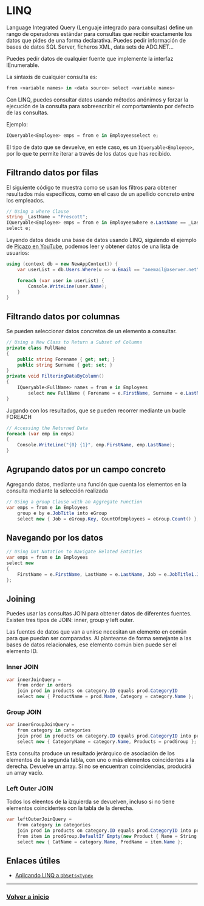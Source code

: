 # LINQ

Language Integrated Query (Lenguaje integrado para consultas) define un rango de operadores estándar para consultas que recibir exactamente los datos que pides de una forma declarativa. Puedes pedir información de bases de datos SQL Server, ficheros XML, data sets de ADO.NET…

Puedes pedir datos de cualquier fuente que implemente la interfaz IEnumerable.

La sintaxis de cualquier consulta es:

```cs
from <variable names> in <data source> select <variable names>
```

Con LINQ, puedes consultar datos usando métodos anónimos y forzar la ejecución de la consulta para sobreescribir el comportamiento por defecto de las consultas.

Ejemplo:

```cs
IQueryable<Employee> emps = from e in Employeesselect e;
```

El tipo de dato que se devuelve, en este caso, es un `IQueryable<Employee>`, por lo que te permite iterar a través de los datos que has recibido.

## Filtrando datos por filas

El siguiente código te muestra como se usan los filtros para obtener resultados más específicos, como en el caso de un apellido concreto entre los empleados.

```cs
// Using a where Clause
string _LastName = "Prescott";
IQueryable<Employee> emps = from e in Employeeswhere e.LastName == _LastName
select e;
```

Leyendo datos desde una base de datos usando LINQ, siguiendo el ejemplo de [Picazo en YouTube](https://www.youtube.com/watch?v=tQpWByvqT0Y), podemos leer y obtener datos de una lista de usuarios:

```cs
using (context db = new NewAppContext)) {
    var userList = db.Users.Where(u => u.Email == "anemail@aserver.net").toList();

    foreach (var user in userList) {
        Console.WriteLine(user.Name);
    }
}
```

## Filtrando datos por columnas

Se pueden seleccionar datos concretos de un elemento a consultar.

```cs
// Using a New Class to Return a Subset of Columns
private class FullName
{
    public string Forename { get; set; }
    public string Surname { get; set; }
}
private void FilteringDataByColumn()
{
    IQueryable<FullName> names = from e in Employees
        select new FullName { Forename = e.FirstName, Surname = e.LastName };
}
```

Jugando con los resultados, que se pueden recorrer mediante un bucle FOREACH

```cs
// Accessing the Returned Data
foreach (var emp in emps)
{
    Console.WriteLine("{0} {1}", emp.FirstName, emp.LastName);
}
```

## Agrupando datos por un campo concreto

Agregando datos, mediante una función que cuenta los elementos en la consulta mediante la selección realizada

```cs
// Using a group Clause with an Aggregate Function
var emps = from e in Employees
    group e by e.JobTitle into eGroup
    select new { Job = eGroup.Key, CountOfEmployees = eGroup.Count() };
```

## Navegando por los datos

```cs
// Using Dot Notation to Navigate Related Entities
var emps = from e in Employees
select new
{
    FirstName = e.FirstName, LastName = e.LastName, Job = e.JobTitle1.Job
};
```

## Joining

Puedes usar las consultas JOIN para obtener datos de diferentes fuentes. Existen tres tipos de JOIN: inner, group y left outer.

Las fuentes de datos que van a unirse necesitan un elemento en común para que puedan ser comparadas. Al plantearse de forma semejante a las bases de datos relacionales, ese elemento común bien puede ser el elemento ID.

### Inner JOIN

```cs
var innerJoinQuery =
    from order in orders
    join prod in products on category.ID equals prod.CategoryID
    select new { ProductName = prod.Name, Category = category.Name };
```

### Group JOIN

```cs
var innerGroupJoinQuery =
    from category in categories
    join prod in products on category.ID equals prod.CategoryID into prodGroup
    select new { CategoryName = category.Name, Products = prodGroup };
```

Esta consulta produce un resultado jerárquico de asociación de los elementos de la segunda tabla, con uno o más elementos coincidentes a la derecha.
Devuelve un array. Si no se encuentran coincidencias, producirá un array vacío.

### Left Outer JOIN

Todos los eleentos de la izquierda se devuelven, incluso si no tiene elementos coincidentes con la tabla de la derecha.

```cs
var leftOuterJoinQuery =
    from category in categories
    join prod in products on category.ID equals prod.CategoryID into prodGroup
    from item in prodGroup.DefaultIf Empty(new Product { Name = String.Empty, CategoryID = 0 })
    select new { CatName = category.Name, ProdName = item.Name };
```

## Enlaces útiles

* [Aplicando LINQ a `DbSets<Type>`](https://www.learnentityframeworkcore.com/dbset/querying-data)

---

### [Volver a inicio](../README.md)